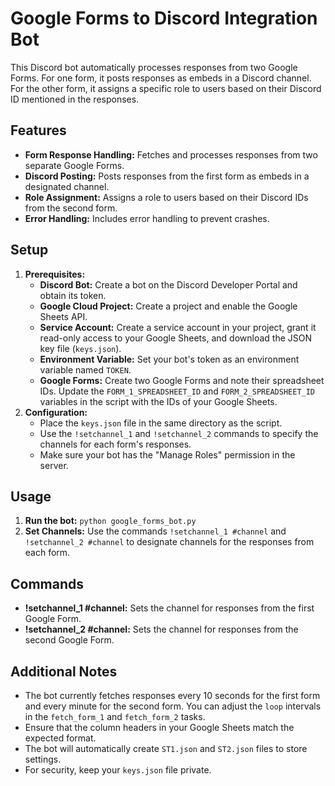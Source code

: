 # Google Forms to Discord Integration Bot

This Discord bot automatically processes responses from two Google Forms. For one form, it posts responses as embeds in a Discord channel. For the other form, it assigns a specific role to users based on their Discord ID mentioned in the responses.

## Features

* **Form Response Handling:** Fetches and processes responses from two separate Google Forms.
* **Discord Posting:** Posts responses from the first form as embeds in a designated channel.
* **Role Assignment:** Assigns a role to users based on their Discord IDs from the second form.
* **Error Handling:** Includes error handling to prevent crashes.

## Setup

1. **Prerequisites:**
   - **Discord Bot:** Create a bot on the Discord Developer Portal and obtain its token.
   - **Google Cloud Project:** Create a project and enable the Google Sheets API.
   - **Service Account:** Create a service account in your project, grant it read-only access to your Google Sheets, and download the JSON key file (`keys.json`).
   - **Environment Variable:** Set your bot's token as an environment variable named `TOKEN`.
   - **Google Forms:** Create two Google Forms and note their spreadsheet IDs.  Update the `FORM_1_SPREADSHEET_ID` and `FORM_2_SPREADSHEET_ID` variables in the script with the IDs of your Google Sheets.
2. **Configuration:**
   - Place the `keys.json` file in the same directory as the script.
   - Use the `!setchannel_1` and `!setchannel_2` commands to specify the channels for each form's responses. 
   - Make sure your bot has the "Manage Roles" permission in the server.

## Usage

1. **Run the bot:** `python google_forms_bot.py`
2. **Set Channels:** Use the commands `!setchannel_1 #channel` and `!setchannel_2 #channel` to designate channels for the responses from each form.

## Commands

* **!setchannel_1 #channel:** Sets the channel for responses from the first Google Form.
* **!setchannel_2 #channel:** Sets the channel for responses from the second Google Form.

## Additional Notes

* The bot currently fetches responses every 10 seconds for the first form and every minute for the second form. You can adjust the `loop` intervals in the `fetch_form_1` and `fetch_form_2` tasks.
* Ensure that the column headers in your Google Sheets match the expected format.
* The bot will automatically create `ST1.json` and `ST2.json` files to store settings.
* For security, keep your `keys.json` file private.
